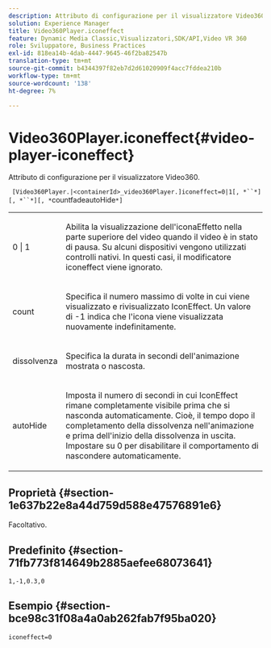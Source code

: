 ```yaml
---
description: Attributo di configurazione per il visualizzatore Video360.
solution: Experience Manager
title: Video360Player.iconeffect
feature: Dynamic Media Classic,Visualizzatori,SDK/API,Video VR 360
role: Sviluppatore, Business Practices
exl-id: 818ea14b-4dab-4447-9645-46f2ba82547b
translation-type: tm+mt
source-git-commit: b4344397f82eb7d2d61020909f4acc7fddea210b
workflow-type: tm+mt
source-wordcount: '138'
ht-degree: 7%

---
```


# Video360Player.iconeffect{#video-player-iconeffect}

Attributo di configurazione per il visualizzatore Video360.

` [Video360Player.|<containerId>_video360Player.]iconeffect=0|1[, *``*][, *``*][, *`countfadeautoHide`*]`

<table id="table_441553CD34C94A58A9D7CBF772DEDDB6"> 
 <tbody> 
  <tr> 
   <td colname="col1"> <p> <span class="codeph"> 0 | 1</span> </p> </td> 
   <td colname="col2"> <p> Abilita la visualizzazione dell'iconaEffetto nella parte superiore del video quando il video è in stato di pausa. Su alcuni dispositivi vengono utilizzati controlli nativi. In questi casi, il modificatore <span class="codeph"> iconeffect</span> viene ignorato. </p> </td> 
  </tr> 
  <tr> 
   <td colname="col1"> <p> <span class="codeph"><span class="varname"> count</span></span> </p> </td> 
   <td colname="col2"> <p> Specifica il numero massimo di volte in cui viene visualizzato e rivisualizzato IconEffect. Un valore di <span class="codeph"> -1</span> indica che l'icona viene visualizzata nuovamente indefinitamente. </p> </td> 
  </tr> 
  <tr> 
   <td colname="col1"> <p> <span class="codeph"><span class="varname"> dissolvenza</span></span> </p> </td> 
   <td colname="col2"> <p> Specifica la durata in secondi dell'animazione mostrata o nascosta. </p> </td> 
  </tr> 
  <tr> 
   <td colname="col1"> <p> <span class="codeph"><span class="varname"> autoHide</span></span> </p> </td> 
   <td colname="col2"> <p> Imposta il numero di secondi in cui IconEffect rimane completamente visibile prima che si nasconda automaticamente. Cioè, il tempo dopo il completamento della dissolvenza nell'animazione e prima dell'inizio della dissolvenza in uscita. Impostare su <span class="codeph"> 0</span> per disabilitare il comportamento di nascondere automaticamente. </p> </td> 
  </tr> 
 </tbody> 
</table>

## Proprietà {#section-1e637b22e8a44d759d588e47576891e6}

Facoltativo.

## Predefinito {#section-71fb773f814649b2885aefee68073641}

`1,-1,0.3,0`

## Esempio {#section-bce98c31f08a4a0ab262fab7f95ba020}

`iconeffect=0`
